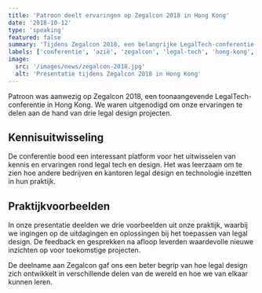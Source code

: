 ```yaml
---
title: 'Patroon deelt ervaringen op Zegalcon 2018 in Hong Kong'
date: '2018-10-12'
type: 'speaking'
featured: false
summary: 'Tijdens Zegalcon 2018, een belangrijke LegalTech-conferentie in Hong Kong, presenteerde Patroon drie praktijkvoorbeelden van legal design. De conferentie bood waardevolle inzichten in hoe legal design en technologie worden toegepast in de Aziatische markt.'
labels: ['conferentie', 'azië', 'zegalcon', 'legal-tech', 'hong-kong', 'kennisdeling']
image:
  src: '/images/news/zegalcon-2018.jpg'
  alt: 'Presentatie tijdens Zegalcon 2018 in Hong Kong'
---
```


Patroon was aanwezig op Zegalcon 2018, een toonaangevende LegalTech-conferentie in Hong Kong. We waren uitgenodigd om onze ervaringen te delen aan de hand van drie legal design projecten.

## Kennisuitwisseling

De conferentie bood een interessant platform voor het uitwisselen van kennis en ervaringen rond legal tech en design. Het was leerzaam om te zien hoe andere bedrijven en kantoren legal design en technologie inzetten in hun praktijk.

## Praktijkvoorbeelden

In onze presentatie deelden we drie voorbeelden uit onze praktijk, waarbij we ingingen op de uitdagingen en oplossingen bij het toepassen van legal design. De feedback en gesprekken na afloop leverden waardevolle nieuwe inzichten op voor toekomstige projecten.

De deelname aan Zegalcon gaf ons een beter begrip van hoe legal design zich ontwikkelt in verschillende delen van de wereld en hoe we van elkaar kunnen leren.

